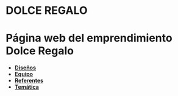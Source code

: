 # DOLCE REGALO
# Página web del emprendimiento Dolce Regalo

+ [**Diseños**](./docs/diseños.md)
+ [**Equipo**](./docs/equipo.md)
+ [**Referentes**](./docs/referentes.md)
+ [**Temática**](./docs/tematica.md)
